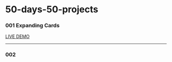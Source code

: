 # 50-days-50-projects

### 001 Expanding Cards
[LIVE DEMO](https://001-expanding-cards.vercel.app/)

---
### 002
